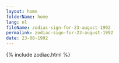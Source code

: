 ```yaml
---
layout: home
folderName: home
lang: nl
fileName: zodiac-sign-for-23-august-1992
permalink: zodiac-sign-for-23-august-1992
date: 23-08-1992
---
```

{% include zodiac.html %}
